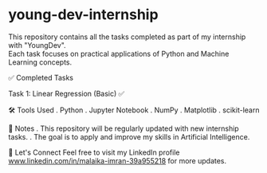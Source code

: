 # young-dev-internship
This repository contains all the tasks completed as part of my internship with "YoungDev".  
Each task focuses on practical applications of Python and Machine Learning concepts.

 ✅ Completed Tasks

 Task 1: Linear Regression (Basic) ✅ 



🛠️ Tools Used
. Python
. Jupyter Notebook
. NumPy
. Matplotlib
. scikit-learn

 📌 Notes
. This repository will be regularly updated with new internship tasks.
. The goal is to apply and improve my skills in Artificial Intelligence.


 🔗 Let's Connect
Feel free to visit my LinkedIn profile www.linkedin.com/in/malaika-imran-39a955218 for more updates.  
